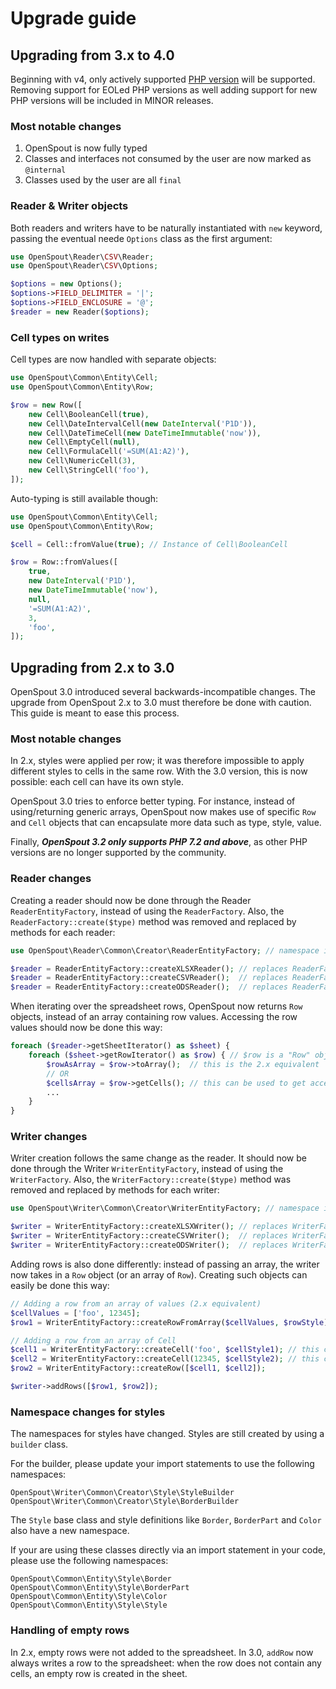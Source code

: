 # Upgrade guide

## Upgrading from 3.x to 4.0

Beginning with v4, only actively supported [PHP version](https://www.php.net/supported-versions.php) will be supported.
Removing support for EOLed PHP versions as well adding support for new PHP versions will be included in MINOR releases.

### Most notable changes

1. OpenSpout is now fully typed
2. Classes and interfaces not consumed by the user are now marked as `@internal`
3. Classes used by the user are all `final`

### Reader & Writer objects

Both readers and writers have to be naturally instantiated with `new` keyword, passing the eventual neede `Options`
class as the first argument:

```php
use OpenSpout\Reader\CSV\Reader;
use OpenSpout\Reader\CSV\Options;

$options = new Options();
$options->FIELD_DELIMITER = '|';
$options->FIELD_ENCLOSURE = '@';
$reader = new Reader($options);
```

### Cell types on writes

Cell types are now handled with separate objects:

```php
use OpenSpout\Common\Entity\Cell;
use OpenSpout\Common\Entity\Row;

$row = new Row([
    new Cell\BooleanCell(true),
    new Cell\DateIntervalCell(new DateInterval('P1D')),
    new Cell\DateTimeCell(new DateTimeImmutable('now')),
    new Cell\EmptyCell(null),
    new Cell\FormulaCell('=SUM(A1:A2)'),
    new Cell\NumericCell(3),
    new Cell\StringCell('foo'),
]);
```

Auto-typing is still available though:

```php
use OpenSpout\Common\Entity\Cell;
use OpenSpout\Common\Entity\Row;

$cell = Cell::fromValue(true); // Instance of Cell\BooleanCell

$row = Row::fromValues([
    true,
    new DateInterval('P1D'),
    new DateTimeImmutable('now'),
    null,
    '=SUM(A1:A2)',
    3,
    'foo',
]);
```

## Upgrading from 2.x to 3.0

OpenSpout 3.0 introduced several backwards-incompatible changes. The upgrade from OpenSpout 2.x to 3.0 must therefore
be done with caution.
This guide is meant to ease this process.

### Most notable changes

In 2.x, styles were applied per row; it was therefore impossible to apply different styles to cells in the same row.
With the 3.0 version, this is now possible: each cell can have its own style.

OpenSpout 3.0 tries to enforce better typing. For instance, instead of using/returning generic arrays, OpenSpout now
makes use of specific `Row` and `Cell` objects that can encapsulate more data such as type, style, value.

Finally, **_OpenSpout 3.2 only supports PHP 7.2 and above_**, as other PHP versions are no longer supported by the
community.

### Reader changes

Creating a reader should now be done through the Reader `ReaderEntityFactory`, instead of using the `ReaderFactory`.
Also, the `ReaderFactory::create($type)` method was removed and replaced by methods for each reader:

```php
use OpenSpout\Reader\Common\Creator\ReaderEntityFactory; // namespace is no longer "OpenSpout\Reader"

$reader = ReaderEntityFactory::createXLSXReader(); // replaces ReaderFactory::create(Type::XLSX)
$reader = ReaderEntityFactory::createCSVReader();  // replaces ReaderFactory::create(Type::CSV)
$reader = ReaderEntityFactory::createODSReader();  // replaces ReaderFactory::create(Type::ODS)
```

When iterating over the spreadsheet rows, OpenSpout now returns `Row` objects, instead of an array containing row
values. Accessing the row values should now be done this way:

```php
foreach ($reader->getSheetIterator() as $sheet) {
    foreach ($sheet->getRowIterator() as $row) { // $row is a "Row" object, not an array
        $rowAsArray = $row->toArray();  // this is the 2.x equivalent
        // OR
        $cellsArray = $row->getCells(); // this can be used to get access to cells' details
        ... 
    }
}
```

### Writer changes

Writer creation follows the same change as the reader. It should now be done through the Writer `WriterEntityFactory`,
instead of using the `WriterFactory`.
Also, the `WriterFactory::create($type)` method was removed and replaced by methods for each writer:

```php
use OpenSpout\Writer\Common\Creator\WriterEntityFactory; // namespace is no longer "OpenSpout\Writer"

$writer = WriterEntityFactory::createXLSXWriter(); // replaces WriterFactory::create(Type::XLSX)
$writer = WriterEntityFactory::createCSVWriter();  // replaces WriterFactory::create(Type::CSV)
$writer = WriterEntityFactory::createODSWriter();  // replaces WriterFactory::create(Type::ODS)
```

Adding rows is also done differently: instead of passing an array, the writer now takes in a `Row` object (or an
array of `Row`). Creating such objects can easily be done this way:
```php
// Adding a row from an array of values (2.x equivalent)
$cellValues = ['foo', 12345];
$row1 = WriterEntityFactory::createRowFromArray($cellValues, $rowStyle);

// Adding a row from an array of Cell
$cell1 = WriterEntityFactory::createCell('foo', $cellStyle1); // this cell has its own style
$cell2 = WriterEntityFactory::createCell(12345, $cellStyle2); // this cell has its own style
$row2 = WriterEntityFactory::createRow([$cell1, $cell2]);

$writer->addRows([$row1, $row2]);
```

### Namespace changes for styles

The namespaces for styles have changed. Styles are still created by using a `builder` class.

For the builder, please update your import statements to use the following namespaces:

    OpenSpout\Writer\Common\Creator\Style\StyleBuilder
    OpenSpout\Writer\Common\Creator\Style\BorderBuilder

The `Style` base class and style definitions like `Border`, `BorderPart` and `Color` also have a new namespace.

If your are using these classes directly via an import statement in your code, please use the following namespaces:

    OpenSpout\Common\Entity\Style\Border
    OpenSpout\Common\Entity\Style\BorderPart
    OpenSpout\Common\Entity\Style\Color
    OpenSpout\Common\Entity\Style\Style

### Handling of empty rows

In 2.x, empty rows were not added to the spreadsheet.
In 3.0, `addRow` now always writes a row to the spreadsheet: when the row does not contain any cells, an empty row
is created in the sheet.
